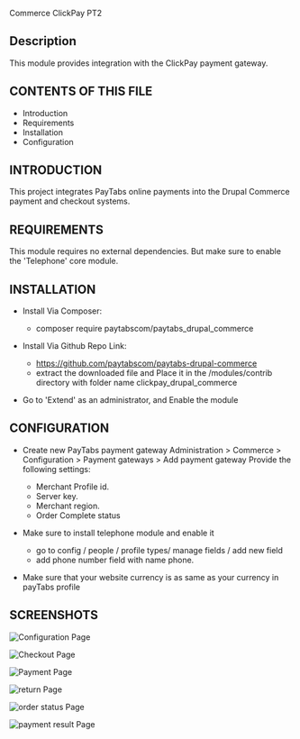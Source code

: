 Commerce ClickPay PT2

Description
-----------
This module provides integration with the ClickPay payment gateway.

CONTENTS OF THIS FILE
---------------------
* Introduction
* Requirements
* Installation
* Configuration

INTRODUCTION
------------
This project integrates PayTabs online payments into
the Drupal Commerce payment and checkout systems.

REQUIREMENTS
------------
This module requires no external dependencies.
But make sure to enable the 'Telephone' core module.

INSTALLATION
------------

* Install Via Composer:
  - composer require paytabscom/paytabs_drupal_commerce

* Install Via Github Repo Link:
  - https://github.com/paytabscom/paytabs-drupal-commerce
  - extract the downloaded file and Place it in the /modules/contrib directory with folder name clickpay_drupal_commerce

- Go to 'Extend' as an administrator, and Enable the module

CONFIGURATION
-------------
* Create new PayTabs payment gateway
  Administration > Commerce > Configuration > Payment gateways > Add payment gateway
  Provide the following settings:
  - Merchant Profile id.
  - Server key.
  - Merchant region.
  - Order Complete status
  
* Make sure to install telephone module and enable it
  - go to config / people / profile types/ manage fields / add new field
  - add phone number field with name phone.
  
* Make sure that your website currency is as same as your currency in payTabs profile

SCREENSHOTS
-------------


![Configuration Page](/../main/src/images/configuration%20page.jpg?raw=true "Configuration Page")

![Checkout Page](/../main/src/images/checkout%20page.jpg?raw=true "Checkout Page")

![Payment Page](/../main/src/images/payment%20page.jpg?raw=true "Payment Page")

![return Page](/../main/src/images/return%20page.jpg?raw=true "return Page")

![order status Page](/../main/src/images/order%20status%20dashboard.jpg?raw=true "order status Page")

![payment result Page](/../main/src/images/payment%20result%20page%20dashboard.jpg?raw=true "payment result Page")
